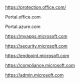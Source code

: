 https://protection.office.com/

Portal.office.com

Portal.azure.com

https://myapps.microsoft.com


https://security.microsoft.com

https://endpoint.microsoft.com

https://compliance.microsoft.com 


https://admin.microsoft.com
